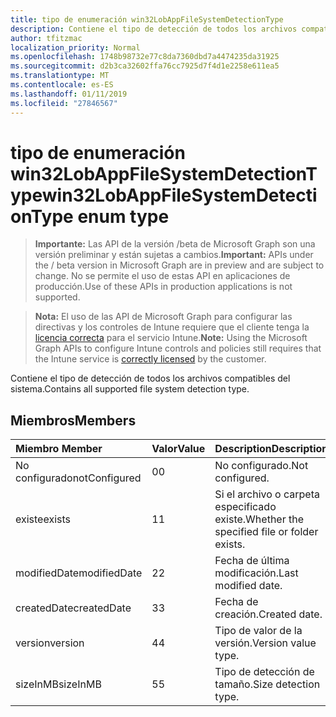 ```yaml
---
title: tipo de enumeración win32LobAppFileSystemDetectionType
description: Contiene el tipo de detección de todos los archivos compatibles del sistema.
author: tfitzmac
localization_priority: Normal
ms.openlocfilehash: 1748b98732e77c8da7360dbd7a4474235da31925
ms.sourcegitcommit: d2b3ca32602ffa76cc7925d7f4d1e2258e611ea5
ms.translationtype: MT
ms.contentlocale: es-ES
ms.lasthandoff: 01/11/2019
ms.locfileid: "27846567"
---
```

# <a name="win32lobappfilesystemdetectiontype-enum-type"></a><span data-ttu-id="3dd25-103">tipo de enumeración win32LobAppFileSystemDetectionType</span><span class="sxs-lookup"><span data-stu-id="3dd25-103">win32LobAppFileSystemDetectionType enum type</span></span>

> <span data-ttu-id="3dd25-104">**Importante:** Las API de la versión /beta de Microsoft Graph son una versión preliminar y están sujetas a cambios.</span><span class="sxs-lookup"><span data-stu-id="3dd25-104">**Important:** APIs under the / beta version in Microsoft Graph are in preview and are subject to change.</span></span> <span data-ttu-id="3dd25-105">No se permite el uso de estas API en aplicaciones de producción.</span><span class="sxs-lookup"><span data-stu-id="3dd25-105">Use of these APIs in production applications is not supported.</span></span>

> <span data-ttu-id="3dd25-106">**Nota:** El uso de las API de Microsoft Graph para configurar las directivas y los controles de Intune requiere que el cliente tenga la [licencia correcta](https://go.microsoft.com/fwlink/?linkid=839381) para el servicio Intune.</span><span class="sxs-lookup"><span data-stu-id="3dd25-106">**Note:** Using the Microsoft Graph APIs to configure Intune controls and policies still requires that the Intune service is [correctly licensed](https://go.microsoft.com/fwlink/?linkid=839381) by the customer.</span></span>

<span data-ttu-id="3dd25-107">Contiene el tipo de detección de todos los archivos compatibles del sistema.</span><span class="sxs-lookup"><span data-stu-id="3dd25-107">Contains all supported file system detection type.</span></span>
## <a name="members"></a><span data-ttu-id="3dd25-108">Miembros</span><span class="sxs-lookup"><span data-stu-id="3dd25-108">Members</span></span>
|<span data-ttu-id="3dd25-109">Miembro	</span><span class="sxs-lookup"><span data-stu-id="3dd25-109">Member</span></span>|<span data-ttu-id="3dd25-110">Valor</span><span class="sxs-lookup"><span data-stu-id="3dd25-110">Value</span></span>|<span data-ttu-id="3dd25-111">Description</span><span class="sxs-lookup"><span data-stu-id="3dd25-111">Description</span></span>|
|:---|:---|:---|
|<span data-ttu-id="3dd25-112">No configurado</span><span class="sxs-lookup"><span data-stu-id="3dd25-112">notConfigured</span></span>|<span data-ttu-id="3dd25-113">0</span><span class="sxs-lookup"><span data-stu-id="3dd25-113">0</span></span>|<span data-ttu-id="3dd25-114">No configurado.</span><span class="sxs-lookup"><span data-stu-id="3dd25-114">Not configured.</span></span>|
|<span data-ttu-id="3dd25-115">existe</span><span class="sxs-lookup"><span data-stu-id="3dd25-115">exists</span></span>|<span data-ttu-id="3dd25-116">1</span><span class="sxs-lookup"><span data-stu-id="3dd25-116">1</span></span>|<span data-ttu-id="3dd25-117">Si el archivo o carpeta especificado existe.</span><span class="sxs-lookup"><span data-stu-id="3dd25-117">Whether the specified file or folder exists.</span></span>|
|<span data-ttu-id="3dd25-118">modifiedDate</span><span class="sxs-lookup"><span data-stu-id="3dd25-118">modifiedDate</span></span>|<span data-ttu-id="3dd25-119">2</span><span class="sxs-lookup"><span data-stu-id="3dd25-119">2</span></span>|<span data-ttu-id="3dd25-120">Fecha de última modificación.</span><span class="sxs-lookup"><span data-stu-id="3dd25-120">Last modified date.</span></span>|
|<span data-ttu-id="3dd25-121">createdDate</span><span class="sxs-lookup"><span data-stu-id="3dd25-121">createdDate</span></span>|<span data-ttu-id="3dd25-122">3</span><span class="sxs-lookup"><span data-stu-id="3dd25-122">3</span></span>|<span data-ttu-id="3dd25-123">Fecha de creación.</span><span class="sxs-lookup"><span data-stu-id="3dd25-123">Created date.</span></span>|
|<span data-ttu-id="3dd25-124">version</span><span class="sxs-lookup"><span data-stu-id="3dd25-124">version</span></span>|<span data-ttu-id="3dd25-125">4</span><span class="sxs-lookup"><span data-stu-id="3dd25-125">4</span></span>|<span data-ttu-id="3dd25-126">Tipo de valor de la versión.</span><span class="sxs-lookup"><span data-stu-id="3dd25-126">Version value type.</span></span>|
|<span data-ttu-id="3dd25-127">sizeInMB</span><span class="sxs-lookup"><span data-stu-id="3dd25-127">sizeInMB</span></span>|<span data-ttu-id="3dd25-128">5</span><span class="sxs-lookup"><span data-stu-id="3dd25-128">5</span></span>|<span data-ttu-id="3dd25-129">Tipo de detección de tamaño.</span><span class="sxs-lookup"><span data-stu-id="3dd25-129">Size detection type.</span></span>|





